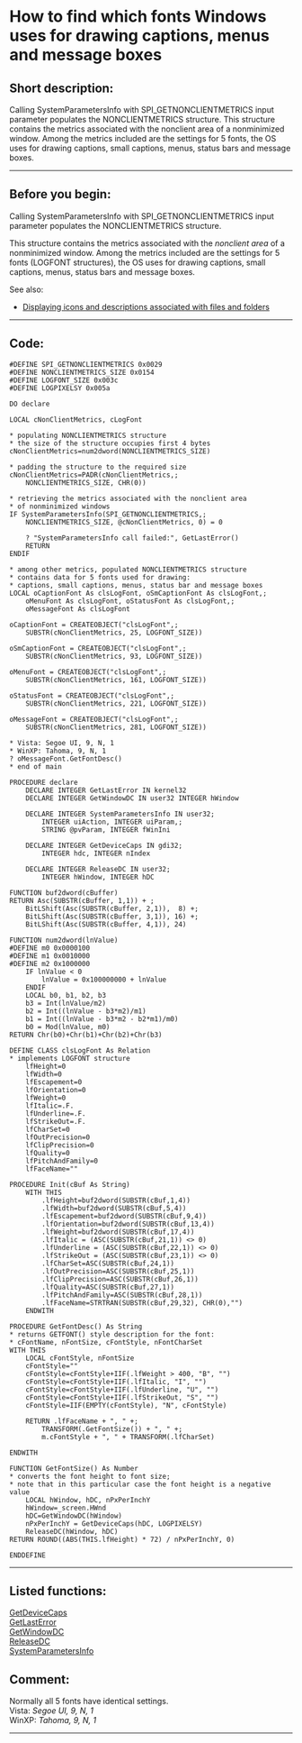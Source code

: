 
# How to find which fonts Windows uses for drawing captions, menus and message boxes

## Short description:
Calling SystemParametersInfo with SPI_GETNONCLIENTMETRICS input parameter populates the NONCLIENTMETRICS structure. This structure contains the metrics associated with the nonclient area of a nonminimized window. Among the metrics included are the settings for 5 fonts, the OS uses for drawing captions, small captions, menus, status bars and message boxes.  
***  


## Before you begin:
Calling SystemParametersInfo with SPI_GETNONCLIENTMETRICS input parameter populates the NONCLIENTMETRICS structure.  

This structure contains the metrics associated with the *nonclient area* of a nonminimized window. Among the metrics included are the settings for 5 fonts (LOGFONT structures), the OS uses for drawing captions, small captions, menus, status bars and message boxes.  

See also:

* [Displaying icons and descriptions associated with files and folders](sample_530.md)  
  
***  


## Code:
```foxpro  
#DEFINE SPI_GETNONCLIENTMETRICS 0x0029
#DEFINE NONCLIENTMETRICS_SIZE 0x0154
#DEFINE LOGFONT_SIZE 0x003c
#DEFINE LOGPIXELSY 0x005a

DO declare

LOCAL cNonClientMetrics, cLogFont

* populating NONCLIENTMETRICS structure
* the size of the structure occupies first 4 bytes
cNonClientMetrics=num2dword(NONCLIENTMETRICS_SIZE)

* padding the structure to the required size
cNonClientMetrics=PADR(cNonClientMetrics,;
	NONCLIENTMETRICS_SIZE, CHR(0))

* retrieving the metrics associated with the nonclient area
* of nonminimized windows
IF SystemParametersInfo(SPI_GETNONCLIENTMETRICS,;
	NONCLIENTMETRICS_SIZE, @cNonClientMetrics, 0) = 0

	? "SystemParametersInfo call failed:", GetLastError()
	RETURN
ENDIF

* among other metrics, populated NONCLIENTMETRICS structure
* contains data for 5 fonts used for drawing:
* captions, small captions, menus, status bar and message boxes
LOCAL oCaptionFont As clsLogFont, oSmCaptionFont As clsLogFont,;
	oMenuFont As clsLogFont, oStatusFont As clsLogFont,;
	oMessageFont As clsLogFont

oCaptionFont = CREATEOBJECT("clsLogFont",;
	SUBSTR(cNonClientMetrics, 25, LOGFONT_SIZE))

oSmCaptionFont = CREATEOBJECT("clsLogFont",;
	SUBSTR(cNonClientMetrics, 93, LOGFONT_SIZE))

oMenuFont = CREATEOBJECT("clsLogFont",;
	SUBSTR(cNonClientMetrics, 161, LOGFONT_SIZE))

oStatusFont = CREATEOBJECT("clsLogFont",;
	SUBSTR(cNonClientMetrics, 221, LOGFONT_SIZE))

oMessageFont = CREATEOBJECT("clsLogFont",;
	SUBSTR(cNonClientMetrics, 281, LOGFONT_SIZE))

* Vista: Segoe UI, 9, N, 1
* WinXP: Tahoma, 9, N, 1
? oMessageFont.GetFontDesc()
* end of main

PROCEDURE declare
	DECLARE INTEGER GetLastError IN kernel32
	DECLARE INTEGER GetWindowDC IN user32 INTEGER hWindow

	DECLARE INTEGER SystemParametersInfo IN user32;
		INTEGER uiAction, INTEGER uiParam,;
		STRING @pvParam, INTEGER fWinIni

	DECLARE INTEGER GetDeviceCaps IN gdi32;
		INTEGER hdc, INTEGER nIndex

	DECLARE INTEGER ReleaseDC IN user32;
		INTEGER hWindow, INTEGER hDC

FUNCTION buf2dword(cBuffer)
RETURN Asc(SUBSTR(cBuffer, 1,1)) + ;
	BitLShift(Asc(SUBSTR(cBuffer, 2,1)),  8) +;
	BitLShift(Asc(SUBSTR(cBuffer, 3,1)), 16) +;
	BitLShift(Asc(SUBSTR(cBuffer, 4,1)), 24)

FUNCTION num2dword(lnValue)
#DEFINE m0 0x0000100
#DEFINE m1 0x0010000
#DEFINE m2 0x1000000
	IF lnValue < 0
		lnValue = 0x100000000 + lnValue
	ENDIF
	LOCAL b0, b1, b2, b3
	b3 = Int(lnValue/m2)
	b2 = Int((lnValue - b3*m2)/m1)
	b1 = Int((lnValue - b3*m2 - b2*m1)/m0)
	b0 = Mod(lnValue, m0)
RETURN Chr(b0)+Chr(b1)+Chr(b2)+Chr(b3)

DEFINE CLASS clsLogFont As Relation
* implements LOGFONT structure
	lfHeight=0
	lfWidth=0
	lfEscapement=0
	lfOrientation=0
	lfWeight=0
	lfItalic=.F.
	lfUnderline=.F.
	lfStrikeOut=.F.
	lfCharSet=0
	lfOutPrecision=0
	lfClipPrecision=0
	lfQuality=0
	lfPitchAndFamily=0
	lfFaceName=""

PROCEDURE Init(cBuf As String)
	WITH THIS
		.lfHeight=buf2dword(SUBSTR(cBuf,1,4))
		.lfWidth=buf2dword(SUBSTR(cBuf,5,4))
		.lfEscapement=buf2dword(SUBSTR(cBuf,9,4))
		.lfOrientation=buf2dword(SUBSTR(cBuf,13,4))
		.lfWeight=buf2dword(SUBSTR(cBuf,17,4))
		.lfItalic = (ASC(SUBSTR(cBuf,21,1)) <> 0)
		.lfUnderline = (ASC(SUBSTR(cBuf,22,1)) <> 0)
		.lfStrikeOut = (ASC(SUBSTR(cBuf,23,1)) <> 0)
		.lfCharSet=ASC(SUBSTR(cBuf,24,1))
		.lfOutPrecision=ASC(SUBSTR(cBuf,25,1))
		.lfClipPrecision=ASC(SUBSTR(cBuf,26,1))
		.lfQuality=ASC(SUBSTR(cBuf,27,1))
		.lfPitchAndFamily=ASC(SUBSTR(cBuf,28,1))
		.lfFaceName=STRTRAN(SUBSTR(cBuf,29,32), CHR(0),"")
	ENDWITH

PROCEDURE GetFontDesc() As String
* returns GETFONT() style description for the font:
* cFontName, nFontSize, cFontStyle, nFontCharSet
WITH THIS
	LOCAL cFontStyle, nFontSize
	cFontStyle=""
	cFontStyle=cFontStyle+IIF(.lfWeight > 400, "B", "")
	cFontStyle=cFontStyle+IIF(.lfItalic, "I", "")
	cFontStyle=cFontStyle+IIF(.lfUnderline, "U", "")
	cFontStyle=cFontStyle+IIF(.lfStrikeOut, "S", "")
	cFontStyle=IIF(EMPTY(cFontStyle), "N", cFontStyle)

	RETURN .lfFaceName + ", " +;
		TRANSFORM(.GetFontSize()) + ", " +;
		m.cFontStyle + ", " + TRANSFORM(.lfCharSet)
		
ENDWITH

FUNCTION GetFontSize() As Number
* converts the font height to font size;
* note that in this particular case the font height is a negative value
	LOCAL hWindow, hDC, nPxPerInchY
	hWindow=_screen.HWnd
	hDC=GetWindowDC(hWindow)
	nPxPerInchY = GetDeviceCaps(hDC, LOGPIXELSY)
	ReleaseDC(hWindow, hDC)
RETURN ROUND((ABS(THIS.lfHeight) * 72) / nPxPerInchY, 0)

ENDDEFINE  
```  
***  


## Listed functions:
[GetDeviceCaps](../libraries/gdi32/GetDeviceCaps.md)  
[GetLastError](../libraries/kernel32/GetLastError.md)  
[GetWindowDC](../libraries/user32/GetWindowDC.md)  
[ReleaseDC](../libraries/user32/ReleaseDC.md)  
[SystemParametersInfo](../libraries/user32/SystemParametersInfo.md)  

## Comment:
Normally all 5 fonts have identical settings.  
Vista: *Segoe UI, 9, N, 1*  
WinXP: *Tahoma, 9, N, 1*  
  
***  

